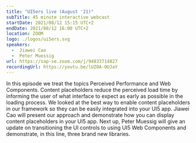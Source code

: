 ```yaml
---
title: "UI5ers live (August '21)"
subTitle: 45 minute interactive webcast
startDate: 2021/08/12 15:15 UTC+2
endDate: 2021/08/12 16:00 UTC+2
location: ZOOM
logo: ./logos/ui5ers.svg
speakers:
  -  Jiawei Cao
  -  Peter Muessig
url: https://sap-se.zoom.com/j/94833714827
recordingUrl: https://youtu.be/lUZ0A-OUJaY
---
```

In this episode we treat the topics Perceived Performance and Web Components.
Content placeholders reduce the perceived load time by informing the user of what interface to expect as early as possible in the loading process. We looked at the best way to enable content placeholders in our framework so they can be easily integrated into your UI5 app. Jiawei Cao will present our approach and demonstrate how you can display content placeholders in your UI5 app.
Next up, Peter Muessig will give an update on transitioning the UI controls to using UI5 Web Components and demonstrate, in this line, three brand new libraries.

